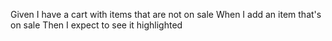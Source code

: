 Given I have a cart with items that are not on sale
When I add an item that's on sale
Then I expect to see it highlighted